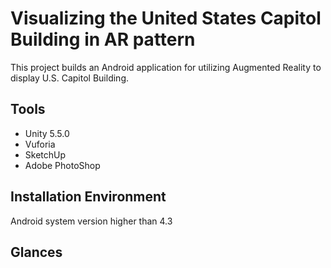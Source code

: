 # Visualizing the United States Capitol Building in AR pattern
This project builds an Android application for utilizing Augmented Reality to display U.S. Capitol Building.
## Tools 
* Unity 5.5.0
* Vuforia
* SketchUp
* Adobe PhotoShop
## Installation Environment
Android system version higher than 4.3
## Glances

